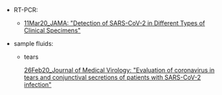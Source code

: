 
- RT-PCR:
  - [11Mar20_JAMA: "Detection of SARS-CoV-2 in Different Types of Clinical Specimens"](https://jamanetwork.com/journals/jama/fullarticle/2762997)

- sample fluids:
  - tears
  
    [26Feb20_Journal of Medical Virology: "Evaluation of coronavirus in tears and conjunctival secretions of patients with SARS-CoV-2 infection"](https://onlinelibrary.wiley.com/doi/epdf/10.1002/jmv.25725)
